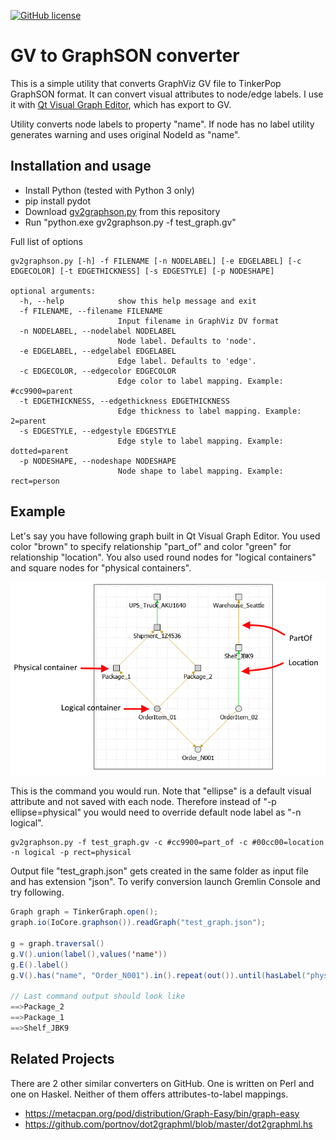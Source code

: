 [![GitHub license](https://img.shields.io/github/license/Naereen/StrapDown.js.svg)](https://github.com/Naereen/StrapDown.js/blob/master/LICENSE)

# GV to GraphSON converter

This is a simple utility that converts GraphViz GV file to TinkerPop GraphSON format. It can convert visual attributes to node/edge labels. I use it with [Qt Visual Graph Editor](https://github.com/ArsMasiuk/qvge), which has export to GV.

Utility converts node labels to property "name". If node has no label utility generates warning and uses original NodeId as "name".

## Installation and usage

* Install Python (tested with Python 3 only)
* pip install pydot
* Download [gv2graphson.py](https://raw.githubusercontent.com/sanychsamara/gv2graphson/master/gv2graphson.py) from this repository
* Run "python.exe gv2graphson.py -f test_graph.gv"

Full list of options


```plaintext
gv2graphson.py [-h] -f FILENAME [-n NODELABEL] [-e EDGELABEL] [-c EDGECOLOR] [-t EDGETHICKNESS] [-s EDGESTYLE] [-p NODESHAPE]

optional arguments:
  -h, --help            show this help message and exit
  -f FILENAME, --filename FILENAME
                        Input filename in GraphViz DV format
  -n NODELABEL, --nodelabel NODELABEL
                        Node label. Defaults to 'node'.
  -e EDGELABEL, --edgelabel EDGELABEL
                        Edge label. Defaults to 'edge'.
  -c EDGECOLOR, --edgecolor EDGECOLOR
                        Edge color to label mapping. Example: #cc9900=parent
  -t EDGETHICKNESS, --edgethickness EDGETHICKNESS
                        Edge thickness to label mapping. Example: 2=parent
  -s EDGESTYLE, --edgestyle EDGESTYLE
                        Edge style to label mapping. Example: dotted=parent
  -p NODESHAPE, --nodeshape NODESHAPE
                        Node shape to label mapping. Example: rect=person
```


## Example

Let's say you have following graph built in Qt Visual Graph Editor. You used color "brown" to specify relationship "part_of" and color "green" for relationship "location". You also used round nodes for "logical containers" and square nodes for "physical containers".

![](test_graph.png)

This is the command you would run. Note that "ellipse" is a default visual attribute and not saved with each node. Therefore instead of "-p ellipse=physical" you would need to override default node label as "-n logical".

```plaintext
gv2graphson.py -f test_graph.gv -c #cc9900=part_of -c #00cc00=location -n logical -p rect=physical
```

Output file "test_graph.json" gets created in the same folder as input file and has extension "json". To verify conversion launch Gremlin Console and try following.

```java
Graph graph = TinkerGraph.open();
graph.io(IoCore.graphson()).readGraph("test_graph.json");

g = graph.traversal()
g.V().union(label(),values('name'))
g.E().label()
g.V().has("name", "Order_N001").in().repeat(out()).until(hasLabel("physical")).values("name")

// Last command output should look like
==>Package_2
==>Package_1
==>Shelf_JBK9
```

## Related Projects

There are 2 other similar converters on GitHub. One is written on Perl and one on Haskel. 
Neither of them offers attributes-to-label mappings.

* https://metacpan.org/pod/distribution/Graph-Easy/bin/graph-easy
* https://github.com/portnov/dot2graphml/blob/master/dot2graphml.hs